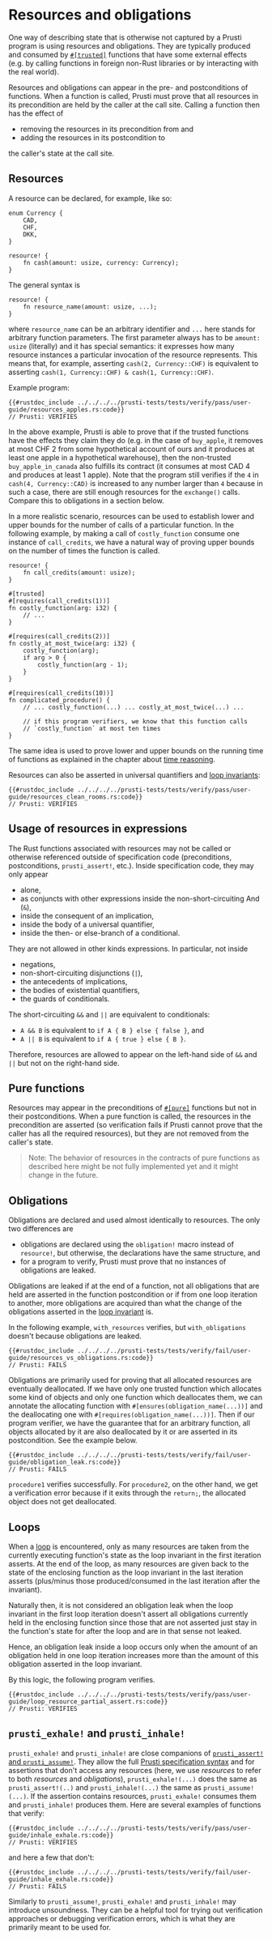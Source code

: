 # Resources and obligations

One way of describing state that is otherwise not captured by a Prusti program is using resources and obligations. They are typically produced and consumed by [`#[trusted]`](trusted.md) functions that have some external effects (e.g. by calling functions in foreign non-Rust libraries or by interacting with the real world).

Resources and obligations can appear in the pre- and postconditions of functions. When a function is called, Prusti must prove that all resources in its precondition are held by the caller at the call site. Calling a function then has the effect of
- removing the resources in its precondition from and
- adding the resources in its postcondition to

the caller's state at the call site.

## Resources

A resource can be declared, for example, like so:

```rust,noplaypen,ignore
enum Currency {
    CAD,
    CHF,
    DKK,
}

resource! {
    fn cash(amount: usize, currency: Currency);
}
```

The general syntax is

```rust,noplaypen,ignore
resource! {
    fn resource_name(amount: usize, ...);
}
```

where `resource_name` can be an arbitrary identifier and `...` here stands for arbitrary function parameters. The first parameter always has to be `amount: usize` (literally) and it has special semantics: it expresses how many resource instances a particular invocation of the resource represents. This means that, for example, asserting `cash(2, Currency::CHF)` is equivalent to asserting `cash(1, Currency::CHF) & cash(1, Currency::CHF)`.

Example program:

```rust,noplaypen
{{#rustdoc_include ../../../../prusti-tests/tests/verify/pass/user-guide/resources_apples.rs:code}}
// Prusti: VERIFIES
```

In the above example, Prusti is able to prove that if the trusted functions have the effects they claim they do (e.g. in the case of `buy_apple`, it removes at most CHF 2 from some hypothetical account of ours and it produces at least one apple in a hypothetical warehouse), then the non-trusted `buy_apple_in_canada` also fulfills its contract (it consumes at most CAD 4 and produces at least 1 apple). Note that the program still verifies if the `4` in `cash(4, Currency::CAD)` is increased to any number larger than `4` because in such a case, there are still enough resources for the `exchange()` calls. Compare this to obligations in a section below.

In a more realistic scenario, resources can be used to establish lower and upper bounds for the number of calls of a particular function. In the following example, by making a call of `costly_function` consume one instance of `call_credits`, we have a natural way of proving upper bounds on the number of times the function is called.

```rust,noplaypen,ignore
resource! {
    fn call_credits(amount: usize);
}

#[trusted]
#[requires(call_credits(1))]
fn costly_function(arg: i32) {
    // ...
}

#[requires(call_credits(2))]
fn costly_at_most_twice(arg: i32) {
    costly_function(arg);
    if arg > 0 {
        costly_function(arg - 1);
    }
}

#[requires(call_credits(10))]
fn complicated_procedure() {
    // ... costly_function(...) ... costly_at_most_twice(...) ...

    // if this program verifiers, we know that this function calls
    // `costly_function` at most ten times
}
```

The same idea is used to prove lower and upper bounds on the running time of functions as explained in the chapter about [time reasoning](time_reasoning.md).

Resources can also be asserted in universal quantifiers and [loop invariants](loop.md):

```rust,noplaypen
{{#rustdoc_include ../../../../prusti-tests/tests/verify/pass/user-guide/resources_clean_rooms.rs:code}}
// Prusti: VERIFIES
```

## Usage of resources in expressions

The Rust functions associated with resources may not be called or otherwise referenced outside of specification code (preconditions, postconditions, `prusti_assert!`, etc.). Inside specification code, they may only appear
- alone,
- as conjuncts with other expressions inside the non-short-circuiting And (`&`),
- inside the consequent of an implication,
- inside the body of a universal quantifier,
- inside the then- or else-branch of a conditional.

They are not allowed in other kinds expressions. In particular, not inside
- negations,
- non-short-circuiting disjunctions (`|`),
- the antecedents of implications,
- the bodies of existential quantifiers,
- the guards of conditionals.

The short-circuiting `&&` and `||` are equivalent to conditionals:
- `A && B` is equivalent to `if A { B } else { false }`, and
- `A || B` is equivalent to `if A { true } else { B }`.

Therefore, resources are allowed to appear on the left-hand side of `&&` and `||` but not on the right-hand side.

## Pure functions
Resources may appear in the preconditions of [`#[pure]`](pure.md) functions but not in their postconditions. When a pure function is called, the resources in the precondition are asserted (so verification fails if Prusti cannot prove that the caller has all the required resources), but they are not removed from the caller's state.

> Note: The behavior of resources in the contracts of pure functions as described here might be not fully implemented yet and it might change in the future.

## Obligations

Obligations are declared and used almost identically to resources. The only two differences are

* obligations are declared using the `obligation!` macro instead of `resource!`, but otherwise, the declarations have the same structure, and
* for a program to verify, Prusti must prove that no instances of obligations are leaked.

Obligations are leaked if at the end of a function, not all obligations that are held are asserted in the function postcondition or if from one loop iteration to another, more obligations are acquired than what the change of the obligations asserted in the [loop invariant](loop.md) is.

In the following example, `with_resources` verifies, but `with_obligations` doesn't because obligations are leaked.

```rust,noplaypen
{{#rustdoc_include ../../../../prusti-tests/tests/verify/fail/user-guide/resources_vs_obligations.rs:code}}
// Prusti: FAILS
```

Obligations are primarily used for proving that all allocated resources are eventually deallocated. If we have only one trusted function which allocates some kind of objects and only one function which deallocates them, we can annotate the allocating function with `#[ensures(obligation_name(...))]` and the deallocating one with `#[requires(obligation_name(...))]`. Then if our program verifier, we have the guarantee that for an arbitrary function, all objects allocated by it are also deallocated by it or are asserted in its postcondition. See the example below.

```rust,noplaypen
{{#rustdoc_include ../../../../prusti-tests/tests/verify/fail/user-guide/obligation_leak.rs:code}}
// Prusti: FAILS
```

`procedure1` verifies successfully. For `procedure2`, on the other hand, we get a verification error because if it exits through the `return;`, the allocated object does not get deallocated.

## Loops
When a [loop](loop.md) is encountered, only as many resources are taken from the currently executing function's state as the loop invariant in the first iteration asserts. At the end of the loop, as many resources are given back to the state of the enclosing function as the loop invariant in the last iteration asserts (plus/minus those produced/consumed in the last iteration after the invariant).

Naturally then, it is not considered an obligation leak when the loop invariant in the first loop iteration doesn't assert all obligations currently held in the enclosing function since those that are not asserted just stay in the function's state for after the loop and are in that sense not leaked.

Hence, an obligation leak inside a loop occurs only when the amount of an obligation held in one loop iteration increases more than the amount of this obligation asserted in the loop invariant.

By this logic, the following program verifies.

```rust,noplaygen
{{#rustdoc_include ../../../../prusti-tests/tests/verify/pass/user-guide/loop_resource_partial_assert.rs:code}}
// Prusti: VERIFIES
```

## `prusti_exhale!` and `prusti_inhale!`

`prusti_exhale!` and `prusti_inhale!` are close companions of [`prusti_assert!` and `prusti_assume!`](assert_refute_assume.md). They allow the full [Prusti specification syntax](../syntax.md) and for assertions that don't access any resources (here, we use _resources_ to refer to both _resources_ and _obligations_), `prusti_exhale!(...)` does the same as `prusti_assert!(..)` and `prusti_inhale!(...)` the same as `prusti_assume!(...)`. If the assertion contains resources, `prusti_exhale!` consumes them and `prusti_inhale!` produces them. Here are several examples of functions that verify:

```rust,noplaypen
{{#rustdoc_include ../../../../prusti-tests/tests/verify/pass/user-guide/inhale_exhale.rs:code}}
// Prusti: VERIFIES
```

and here a few that don't:

```rust,noplaypen
{{#rustdoc_include ../../../../prusti-tests/tests/verify/fail/user-guide/inhale_exhale.rs:code}}
// Prusti: FAILS
```

Similarly to `prusti_assume!`, `prusti_exhale!` and `prusti_inhale!` may introduce unsoundness. They can be a helpful tool for trying out verification approaches or debugging verification errors, which is what they are primarily meant to be used for.
